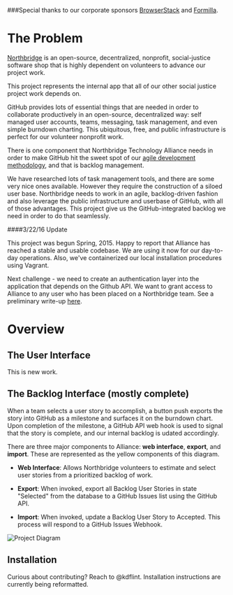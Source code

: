 
###Special thanks to our corporate sponsors [BrowserStack](https://www.browserstack.com/)  and [Formilla](http://www.formilla.com/).

# The Problem 

[Northbridge](http://northbridgetech.org) is an open-source, decentralized, nonprofit, social-justice software shop that is highly dependent on volunteers to advance our project work. 

This project represents the internal app that all of our other social justice project work depends on.

GitHub provides lots of essential things that are needed in order to collaborate productively in an open-source, decentralized way: self managed user accounts, teams, messaging, task management, and even simple burndown charting. This ubiquitous, free, and public infrastructure is perfect for our volunteer nonprofit work.

There is one component that Northbridge Technology Alliance needs in order to make GitHub hit the sweet spot of our [agile development methodology](https://github.com/Northbridge/playbook/wiki/1.How-We-Do), and that is backlog management.

We have researched lots of task management tools, and there are some very nice ones available. However they require the construction of a siloed user base. Northbridge needs to work in an agile, backlog-driven fashion and also leverage the public infrastructure and userbase of GitHub, with all of those advantages. This project give us the GitHub-integrated backlog we need in order to do that seamlessly.

####3/22/16 Update

This project was begun Spring, 2015. Happy to report that Alliance has reached a stable and usable codebase. We are using it now for our day-to-day operations. Also, we've containerized our local installation procedures using Vagrant.

Next challenge - we need to create an authentication layer into the application that depends on the Github API. We want to grant access to Alliance to any user who has been placed on a Northbridge team. See a preliminary write-up [here](https://github.com/NorthBridge/alliance-community/issues/63).

# Overview

## The User Interface

This is new work. 

## The Backlog Interface (mostly complete)

When a team selects a user story to accomplish, a button push exports the story into GitHub as a milestone and surfaces it on the burndown chart. Upon completion of the milestone, a GitHub API web hook is used to signal that the story is complete, and our internal backlog is udated accordingly.

There are three major components to Alliance: **web interface**,
**export**, and **import**. These are represented as the yellow
components of this diagram.

- **Web Interface**: Allows Northbridge volunteers to estimate and
  select user stories from a prioritized backlog of work.

- **Export**: When invoked, export all Backlog User Stories in state
  "Selected" from the database to a GitHub Issues list using the GitHub
API.

- **Import**: When invoked, update a Backlog User Story to Accepted.
  This process will respond to a GitHub Issues Webhook.

![Project Diagram](http://northbridgetech.org/images/alliance2.jpg)

## Installation

Curious about contributing? Reach to @kdflint. Installation instructions are currently being reformatted.

